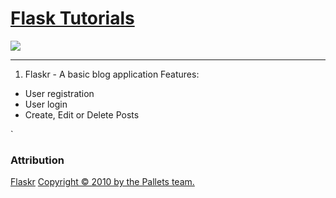 # [Flask Tutorials](http://flask.pocoo.org/docs/1.0/)

![](http://flask.pocoo.org/docs/1.0/_images/logo-full.png)
<hr>

1. Flaskr - A basic blog application
Features:
* User registration
* User login
* Create, Edit or Delete Posts

`
### Attribution
[Flaskr](http://flask.pocoo.org/docs/1.0/tutorial/#tutorial)
[Copyright &copy; 2010 by the Pallets
team.](http://flask.pocoo.org/docs/1.0/license/)

